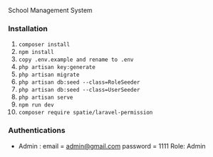 School Management System 

### Installation

01. `composer install`
02. `npm install`
03. `copy .env.example and rename to .env`
04. `php artisan key:generate`
05. `php artisan migrate`
06. `php artisan db:seed --class=RoleSeeder`
07. `php artisan db:seed --class=UserSeeder`
08. `php artisan serve`
09. `npm run dev`
10. `composer require spatie/laravel-permission`

### Authentications

-   Admin : email = admin@gmail.com 
            password = 1111 
            Role: Admin


